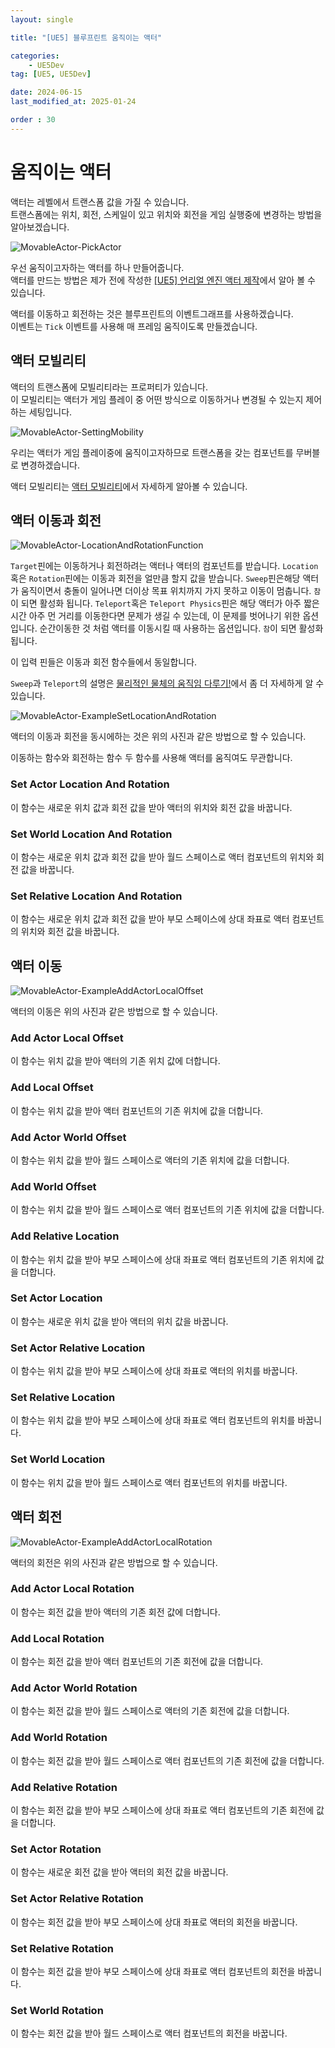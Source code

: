 ```yaml
---
layout: single

title: "[UE5] 블루프린트 움직이는 액터"

categories:
    - UE5Dev
tag: [UE5, UE5Dev]

date: 2024-06-15
last_modified_at: 2025-01-24

order : 30
---
```


# 움직이는 액터

액터는 레벨에서 트랜스폼 값을 가질 수 있습니다.  
트랜스폼에는 위치, 회전, 스케일이 있고 위치와 회전을 게임 실행중에 변경하는 방법을 알아보겠습니다.

![MovableActor-PickActor]({{site.url}}/images/Unreal/ue5/2024-06-15-MovableActor/MovableActor-PickActor.PNG)

우선 움직이고자하는 액터를 하나 만들어줍니다.  
액터를 만드는 방법은 제가 전에 작성한 [[UE5] 언리얼 엔진 액터 제작](https://seonbab.github.io/ue5/MakeActor/)에서 알아 볼 수 있습니다.

액터를 이동하고 회전하는 것은 블루프린트의 이벤트그래프를 사용하겠습니다.  
이벤트는 `Tick` 이벤트를 사용해 매 프레임 움직이도록 만들겠습니다.

## 액터 모빌리티

액터의 트랜스폼에 모빌리티라는 프로퍼티가 있습니다.  
이 모빌리티는 액터가 게임 플레이 중 어떤 방식으로 이동하거나 변경될 수 있는지 제어하는 세팅입니다.

![MovableActor-SettingMobility]({{site.url}}/images/Unreal/ue5/2024-06-15-MovableActor/MovableActor-SettingMobility.PNG)

우리는 액터가 게임 플레이중에 움직이고자하므로 트랜스폼을 갖는 컴포넌트를 무버블로 변경하겠습니다.

액터 모빌리티는 [액터 모빌리티](https://dev.epicgames.com/documentation/ko-kr/unreal-engine/actor-mobility-in-unreal-engine?application_version=5.3)에서 자세하게 알아볼 수 있습니다.

## 액터 이동과 회전

![MovableActor-LocationAndRotationFunction]({{site.url}}/images/Unreal/ue5/2024-06-15-MovableActor/MovableActor-LocationAndRotationFunction.PNG)

`Target`핀에는 이동하거나 회전하려는 액터나 액터의 컴포넌트를 받습니다.
`Location`혹은 `Rotation`핀에는 이동과 회전을 얼만큼 할지 값을 받습니다.
`Sweep`핀은해당 액터가 움직이면서 충돌이 일어나면 더이상 목표 위치까지 가지 못하고 이동이 멈춥니다. `참`이 되면 활성화 됩니다.
`Teleport`혹은 `Teleport Physics`핀은 해당 액터가 아주 짧은 시간 아주 먼 거리를 이동한다면 문제가 생길 수 있는데, 이 문제를 벗어나기 위한 옵션입니다. 순간이동한 것 처럼 액터를 이동시킬 때 사용하는 옵션입니다. `참`이 되면 활성화 됩니다.

이 입력 핀들은 이동과 회전 함수들에서 동일합니다.

`Sweep`과 `Teleport`의 설명은 [물리적인 물체의 움직임 다루기!](https://www.unrealengine.com/ko/blog/moving-physical-objects)에서 좀 더 자세하게 알 수 있습니다.

![MovableActor-ExampleSetLocationAndRotation]({{site.url}}/images/Unreal/ue5/2024-06-15-MovableActor/MovableActor-ExampleSetLocationAndRotation.PNG)


액터의 이동과 회전을 동시에하는 것은 위의 사진과 같은 방법으로 할 수 있습니다.

이동하는 함수와 회전하는 함수 두 함수를 사용해 액터를 움직여도 무관합니다.

### Set Actor Location And Rotation

이 함수는 새로운 위치 값과 회전 값을 받아 액터의 위치와 회전 값을 바꿉니다.

### Set World Location And Rotation

이 함수는 새로운 위치 값과 회전 값을 받아 월드 스페이스로 액터 컴포넌트의 위치와 회전 값을 바꿉니다.

### Set Relative Location And Rotation

이 함수는 새로운 위치 값과 회전 값을 받아 부모 스페이스에 상대 좌표로 액터 컴포넌트의 위치와 회전 값을 바꿉니다.

## 액터 이동

![MovableActor-ExampleAddActorLocalOffset]({{site.url}}/images/Unreal/ue5/2024-06-15-MovableActor/MovableActor-ExampleAddActorLocalOffset.PNG)

액터의 이동은 위의 사진과 같은 방법으로 할 수 있습니다.

### Add Actor Local Offset

이 함수는 위치 값을 받아 액터의 기존 위치 값에 더합니다.

### Add Local Offset

이 함수는 위치 값을 받아 액터 컴포넌트의 기존 위치에 값을 더합니다.

### Add Actor World Offset

이 함수는 위치 값을 받아 월드 스페이스로 액터의 기존 위치에 값을 더합니다.

### Add World Offset

이 함수는 위치 값을 받아 월드 스페이스로 액터 컴포넌트의 기존 위치에 값을 더합니다.

### Add Relative Location

이 함수는 위치 값을 받아 부모 스페이스에 상대 좌표로 액터 컴포넌트의 기존 위치에 값을 더합니다.

### Set Actor Location

이 함수는 새로운 위치 값을 받아 액터의 위치 값을 바꿉니다.

### Set Actor Relative Location

이 함수는 위치 값을 받아 부모 스페이스에 상대 좌표로 액터의 위치를 바꿉니다.

### Set Relative Location

이 함수는 위치 값을 받아 부모 스페이스에 상대 좌표로 액터 컴포넌트의 위치를 바꿉니다.

### Set World Location

이 함수는 위치 값을 받아 월드 스페이스로 액터 컴포넌트의 위치를 바꿉니다.

## 액터 회전

![MovableActor-ExampleAddActorLocalRotation]({{site.url}}/images/Unreal/ue5/2024-06-15-MovableActor/MovableActor-ExampleAddActorLocalRotation.PNG)

액터의 회전은 위의 사진과 같은 방법으로 할 수 있습니다.

### Add Actor Local Rotation

이 함수는 회전 값을 받아 액터의 기존 회전 값에 더합니다.

### Add Local Rotation

이 함수는 회전 값을 받아 액터 컴포넌트의 기존 회전에 값을 더합니다.

### Add Actor World Rotation

이 함수는 회전 값을 받아 월드 스페이스로 액터의 기존 회전에 값을 더합니다.

### Add World Rotation

이 함수는 회전 값을 받아 월드 스페이스로 액터 컴포넌트의 기존 회전에 값을 더합니다.

### Add Relative Rotation

이 함수는 회전 값을 받아 부모 스페이스에 상대 좌표로 액터 컴포넌트의 기존 회전에 값을 더합니다.

### Set Actor Rotation

이 함수는 새로운 회전 값을 받아 액터의 회전 값을 바꿉니다.

### Set Actor Relative Rotation

이 함수는 회전 값을 받아 부모 스페이스에 상대 좌표로 액터의 회전을 바꿉니다.

### Set Relative Rotation

이 함수는 회전 값을 받아 부모 스페이스에 상대 좌표로 액터 컴포넌트의 회전을 바꿉니다.

### Set World Rotation

이 함수는 회전 값을 받아 월드 스페이스로 액터 컴포넌트의 회전을 바꿉니다.